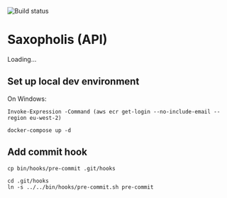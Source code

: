 ![Build status](https://travis-ci.org/hammerspacecouk/php-pure-helpers.svg?branch=master)

# Saxopholis (API)

Loading...

## Set up local dev environment

On Windows:
```
Invoke-Expression -Command (aws ecr get-login --no-include-email --region eu-west-2)
```

```
docker-compose up -d
```

## Add commit hook

```
cp bin/hooks/pre-commit .git/hooks

cd .git/hooks
ln -s ../../bin/hooks/pre-commit.sh pre-commit
```
